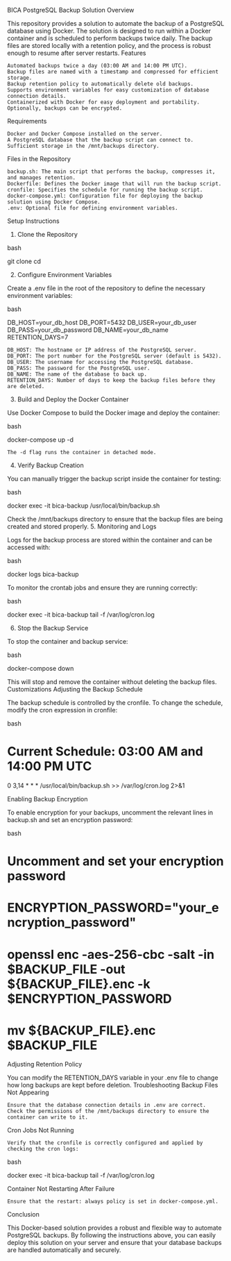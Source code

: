 BICA PostgreSQL Backup Solution
Overview

This repository provides a solution to automate the backup of a PostgreSQL database using Docker. The solution is designed to run within a Docker container and is scheduled to perform backups twice daily. The backup files are stored locally with a retention policy, and the process is robust enough to resume after server restarts.
Features

    Automated backups twice a day (03:00 AM and 14:00 PM UTC).
    Backup files are named with a timestamp and compressed for efficient storage.
    Backup retention policy to automatically delete old backups.
    Supports environment variables for easy customization of database connection details.
    Containerized with Docker for easy deployment and portability.
    Optionally, backups can be encrypted.

Requirements

    Docker and Docker Compose installed on the server.
    A PostgreSQL database that the backup script can connect to.
    Sufficient storage in the /mnt/backups directory.

Files in the Repository

    backup.sh: The main script that performs the backup, compresses it, and manages retention.
    Dockerfile: Defines the Docker image that will run the backup script.
    cronfile: Specifies the schedule for running the backup script.
    docker-compose.yml: Configuration file for deploying the backup solution using Docker Compose.
    .env: Optional file for defining environment variables.

Setup Instructions
1. Clone the Repository

bash

git clone <repository-url>
cd <repository-directory>

2. Configure Environment Variables

Create a .env file in the root of the repository to define the necessary environment variables:

bash

DB_HOST=your_db_host
DB_PORT=5432
DB_USER=your_db_user
DB_PASS=your_db_password
DB_NAME=your_db_name
RETENTION_DAYS=7

    DB_HOST: The hostname or IP address of the PostgreSQL server.
    DB_PORT: The port number for the PostgreSQL server (default is 5432).
    DB_USER: The username for accessing the PostgreSQL database.
    DB_PASS: The password for the PostgreSQL user.
    DB_NAME: The name of the database to back up.
    RETENTION_DAYS: Number of days to keep the backup files before they are deleted.

3. Build and Deploy the Docker Container

Use Docker Compose to build the Docker image and deploy the container:

bash

docker-compose up -d

    The -d flag runs the container in detached mode.

4. Verify Backup Creation

You can manually trigger the backup script inside the container for testing:

bash

docker exec -it bica-backup /usr/local/bin/backup.sh

Check the /mnt/backups directory to ensure that the backup files are being created and stored properly.
5. Monitoring and Logs

Logs for the backup process are stored within the container and can be accessed with:

bash

docker logs bica-backup

To monitor the crontab jobs and ensure they are running correctly:

bash

docker exec -it bica-backup tail -f /var/log/cron.log

6. Stop the Backup Service

To stop the container and backup service:

bash

docker-compose down

This will stop and remove the container without deleting the backup files.
Customizations
Adjusting the Backup Schedule

The backup schedule is controlled by the cronfile. To change the schedule, modify the cron expression in cronfile:

bash

# Current Schedule: 03:00 AM and 14:00 PM UTC
0 3,14 * * * /usr/local/bin/backup.sh >> /var/log/cron.log 2>&1

Enabling Backup Encryption

To enable encryption for your backups, uncomment the relevant lines in backup.sh and set an encryption password:

bash

# Uncomment and set your encryption password
# ENCRYPTION_PASSWORD="your_encryption_password"
# openssl enc -aes-256-cbc -salt -in $BACKUP_FILE -out ${BACKUP_FILE}.enc -k $ENCRYPTION_PASSWORD
# mv ${BACKUP_FILE}.enc $BACKUP_FILE

Adjusting Retention Policy

You can modify the RETENTION_DAYS variable in your .env file to change how long backups are kept before deletion.
Troubleshooting
Backup Files Not Appearing

    Ensure that the database connection details in .env are correct.
    Check the permissions of the /mnt/backups directory to ensure the container can write to it.

Cron Jobs Not Running

    Verify that the cronfile is correctly configured and applied by checking the cron logs:

bash

docker exec -it bica-backup tail -f /var/log/cron.log

Container Not Restarting After Failure

    Ensure that the restart: always policy is set in docker-compose.yml.

Conclusion

This Docker-based solution provides a robust and flexible way to automate PostgreSQL backups. By following the instructions above, you can easily deploy this solution on your server and ensure that your database backups are handled automatically and securely.
